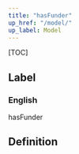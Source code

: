 ```yaml
---
title: "hasFunder"
up_href: "/model/"
up_label: Model
---
```


[TOC]

## Label

### English
hasFunder


## Definition



    

